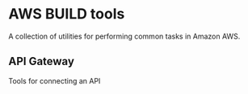 # AWS BUILD tools

A collection of utilities for performing common tasks in Amazon AWS.


## API Gateway

Tools for connecting an API
